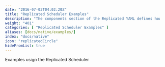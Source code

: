 ```yaml
---
date: "2016-07-03T04:02:20Z"
title: "Replicated Scheduler Examples"
description: "The components section of the Replicated YAML defines how the containers will be created and started."
weight: "401"
categories: [ "Replicated Scheduler Examples" ]
aliases: [docs/native/examples/]
index: "docs/native"
icon: "replicatedCircle"
hideFromList: true
---
```


Examples usign the Replicated Scheduler